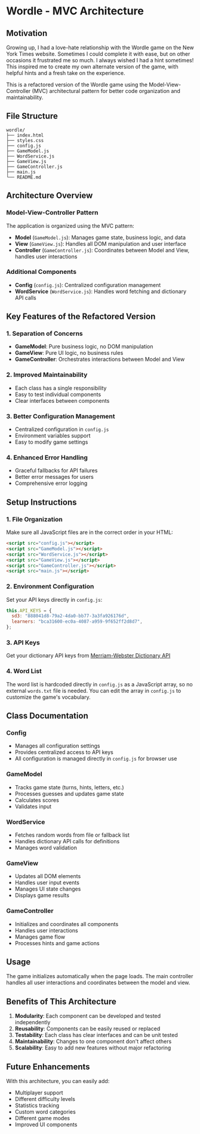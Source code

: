 # Wordle - MVC Architecture

## Motivation

Growing up, I had a love-hate relationship with the Wordle game on the New York Times website. Sometimes I could complete it with ease, but on other occasions it frustrated me so much. I always wished I had a hint sometimes! This inspired me to create my own alternate version of the game, with helpful hints and a fresh take on the experience.

This is a refactored version of the Wordle game using the Model-View-Controller (MVC) architectural pattern for better code organization and maintainability.

## File Structure

```
wordle/
├── index.html
├── styles.css
├── config.js
├── GameModel.js
├── WordService.js
├── GameView.js
├── GameController.js
├── main.js
└── README.md
```

## Architecture Overview

### Model-View-Controller Pattern

The application is organized using the MVC pattern:

- **Model** (`GameModel.js`): Manages game state, business logic, and data
- **View** (`GameView.js`): Handles all DOM manipulation and user interface
- **Controller** (`GameController.js`): Coordinates between Model and View, handles user interactions

### Additional Components

- **Config** (`config.js`): Centralized configuration management
- **WordService** (`WordService.js`): Handles word fetching and dictionary API calls

## Key Features of the Refactored Version

### 1. Separation of Concerns

- **GameModel**: Pure business logic, no DOM manipulation
- **GameView**: Pure UI logic, no business rules
- **GameController**: Orchestrates interactions between Model and View

### 2. Improved Maintainability

- Each class has a single responsibility
- Easy to test individual components
- Clear interfaces between components

### 3. Better Configuration Management

- Centralized configuration in `config.js`
- Environment variables support
- Easy to modify game settings

### 4. Enhanced Error Handling

- Graceful fallbacks for API failures
- Better error messages for users
- Comprehensive error logging

## Setup Instructions

### 1. File Organization

Make sure all JavaScript files are in the correct order in your HTML:

```html
<script src="config.js"></script>
<script src="GameModel.js"></script>
<script src="WordService.js"></script>
<script src="GameView.js"></script>
<script src="GameController.js"></script>
<script src="main.js"></script>
```

### 2. Environment Configuration

Set your API keys directly in `config.js`:

```js
this.API_KEYS = {
  sd3: "888041d8-79a2-4da0-bb77-3a3fa926176d",
  learners: "bca31600-ec0a-4087-a959-9f652ff2d8d7",
};
```

### 3. API Keys

Get your dictionary API keys from [Merriam-Webster Dictionary API](https://dictionaryapi.com/)

### 4. Word List

The word list is hardcoded directly in `config.js` as a JavaScript array, so no external `words.txt` file is needed. You can edit the array in `config.js` to customize the game's vocabulary.

## Class Documentation

### Config

- Manages all configuration settings
- Provides centralized access to API keys
- All configuration is managed directly in `config.js` for browser use

### GameModel

- Tracks game state (turns, hints, letters, etc.)
- Processes guesses and updates game state
- Calculates scores
- Validates input

### WordService

- Fetches random words from file or fallback list
- Handles dictionary API calls for definitions
- Manages word validation

### GameView

- Updates all DOM elements
- Handles user input events
- Manages UI state changes
- Displays game results

### GameController

- Initializes and coordinates all components
- Handles user interactions
- Manages game flow
- Processes hints and game actions

## Usage

The game initializes automatically when the page loads. The main controller handles all user interactions and coordinates between the model and view.

## Benefits of This Architecture

1. **Modularity**: Each component can be developed and tested independently
2. **Reusability**: Components can be easily reused or replaced
3. **Testability**: Each class has clear interfaces and can be unit tested
4. **Maintainability**: Changes to one component don't affect others
5. **Scalability**: Easy to add new features without major refactoring

## Future Enhancements

With this architecture, you can easily add:

- Multiplayer support
- Different difficulty levels
- Statistics tracking
- Custom word categories
- Different game modes
- Improved UI components
